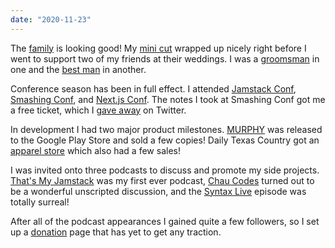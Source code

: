 ```yaml
---
date: "2020-11-23"
---
```


The [family][family] is looking good! My [mini cut][cut] wrapped up nicely right before I went to support two of my friends at their weddings. I was a [groomsman][jordan] in one and the [best man][martens] in another.

Conference season has been in full effect. I attended [Jamstack Conf][jamstack], [Smashing Conf][smashing], and [Next.js Conf][nextjs]. The notes I took at Smashing Conf got me a free ticket, which I [gave away][giveaway] on Twitter.

In development I had two major product milestones. [MURPHY][murphy] was released to the Google Play Store and sold a few copies! Daily Texas Country got an [apparel store][dtxc] which also had a few sales!

I was invited onto three podcasts to discuss and promote my side projects. [That's My Jamstack][thats-my-jamstack] was my first ever podcast, [Chau Codes][chau] turned out to be a wonderful unscripted discussion, and the [Syntax Live][syntax] episode was totally surreal!

After all of the podcast appearances I gained quite a few followers, so I set up a [donation][donation] page that has yet to get any traction.

[donation]: https://bradgarropy.com/donate
[syntax]: https://youtube.com/watch?v=W7y03fsqHJw&t=2503
[chau]: https://youtu.be/A85MnRidA2A
[thats-my-jamstack]: https://thatsmyjamstack.com/posts/brad-garropy
[dtxc]: https://dailytexascountry.com/store
[murphy]: https://play.google.com/store/apps/details?id=com.bradgarropy.murphy.twa
[giveaway]: https://twitter.com/bradgarropy/status/1324086847102840832
[nextjs]: https://notion.so/bradgarropy/next-js-conf-0114d1ba9c6f4917a31a028ab7c9988f
[smashing]: https://notion.so/bradgarropy/smashingconf-86c0ed71587a46af852bc7a730492d66
[jamstack]: https://notion.so/bradgarropy/jamstack-conf-october-2020-eea05219f9da43a08a0c5fba571fedcf
[cut]: https://facebook.com/permalink.php?story_fbid=10116496021123310&id=7933107
[martens]: https://facebook.com/permalink.php?story_fbid=10116568901490470&id=7933107
[jordan]: https://facebook.com/permalink.php?story_fbid=10116496051956520&id=7933107
[family]: https://instagram.com/p/CH8YWrbl8ud
